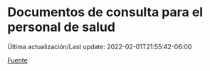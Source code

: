 # Documentos de consulta para el personal de salud

Última actualización/Last update: 2022-02-01T21:55:42-06:00

 [Fuente](https://coronavirus.gob.mx/personal-de-salud/documentos-de-consulta/)
